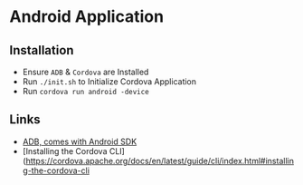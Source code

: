 # Android Application

## Installation
- Ensure `ADB` & `Cordova` are Installed
- Run `./init.sh` to Initialize Cordova Application
- Run `cordova run android -device`

## Links
- [ADB, comes with Android SDK](https://developer.android.com/studio/command-line/adb.html)
- [Installing the Cordova CLI](https://cordova.apache.org/docs/en/latest/guide/cli/index.html#installing-the-cordova-cli

